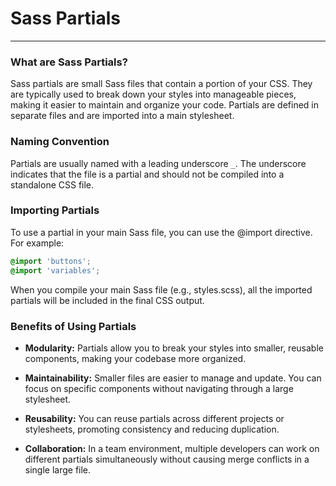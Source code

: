 # Sass Partials
***
### What are Sass Partials?
Sass partials are small Sass files that contain a portion of your CSS. They are typically used to break down your styles into manageable pieces, making it easier to maintain and organize your code. Partials are defined in separate files and are imported into a main stylesheet.

### Naming Convention

Partials are usually named with a leading underscore `_`. The underscore indicates that the file is a partial and should not be compiled into a standalone CSS file.

### Importing Partials
To use a partial in your main Sass file, you can use the @import directive. For example:
```scss
@import 'buttons';
@import 'variables';
```
When you compile your main Sass file (e.g., styles.scss), all the imported partials will be included in the final CSS output.

### Benefits of Using Partials
* **Modularity:** Partials allow you to break your styles into smaller, reusable components, making your codebase more organized.

* **Maintainability:** Smaller files are easier to manage and update. You can focus on specific components without navigating through a large stylesheet.

* **Reusability:** You can reuse partials across different projects or stylesheets, promoting consistency and reducing duplication.

* **Collaboration:** In a team environment, multiple developers can work on different partials simultaneously without causing merge conflicts in a single large file.
